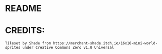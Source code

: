 # README

# CREDITS:
	Tileset by Shade from https://merchant-shade.itch.io/16x16-mini-world-sprites under Creative Commons Zero v1.0 Universal
